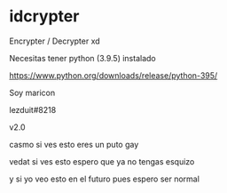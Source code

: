 # idcrypter
Encrypter / Decrypter xd

Necesitas tener python (3.9.5) instalado

https://www.python.org/downloads/release/python-395/

Soy maricon

lezduit#8218

v2.0

casmo si ves esto eres un puto gay

vedat si ves esto espero que ya no tengas esquizo

y si yo veo esto en el futuro pues espero ser normal 
